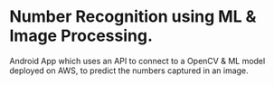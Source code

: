 # Number Recognition using ML & Image Processing.
Android App which uses an API to connect to a OpenCV &amp; ML model deployed on AWS, to predict the numbers captured in an image.
